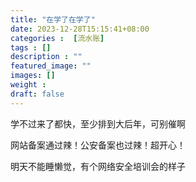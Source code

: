 ```yaml
---
title: "在学了在学了"
date: 2023-12-28T15:15:41+08:00
categories :  [流水账]
tags : []
description : ""
featured_image: ""
images: []
weight : 
draft: false
---
```


学不过来了都快，至少排到大后年，可别催啊

网站备案通过辣！公安备案也过辣！超开心！

明天不能睡懒觉，有个网络安全培训会的样子
<!--more-->
